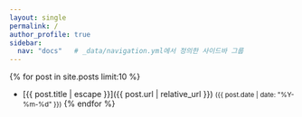 ```yaml
---
layout: single
permalink: /
author_profile: true
sidebar:
  nav: "docs"   # _data/navigation.yml에서 정의한 사이드바 그룹
---
```


{% for post in site.posts limit:10 %}
- [{{ post.title | escape }}]({{ post.url | relative_url }}) <small>({{ post.date | date: "%Y-%m-%d" }})</small>
{% endfor %}
